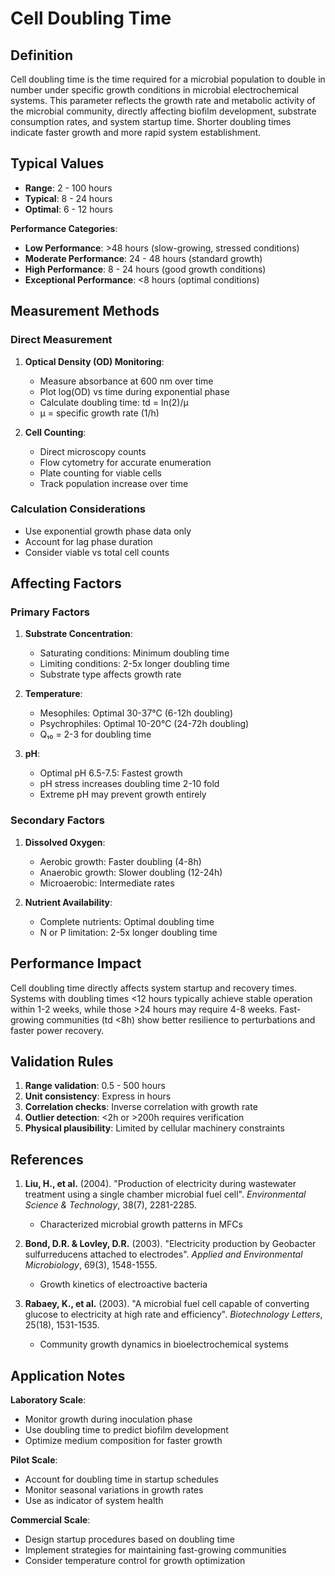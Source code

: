 <!--
Parameter ID: doubling_time
Category: biological
Generated: 2025-01-16T10:36:00.000Z
-->

# Cell Doubling Time

## Definition

Cell doubling time is the time required for a microbial population to double in
number under specific growth conditions in microbial electrochemical systems.
This parameter reflects the growth rate and metabolic activity of the microbial
community, directly affecting biofilm development, substrate consumption rates,
and system startup time. Shorter doubling times indicate faster growth and more
rapid system establishment.

## Typical Values

- **Range**: 2 - 100 hours
- **Typical**: 8 - 24 hours
- **Optimal**: 6 - 12 hours

**Performance Categories**:

- **Low Performance**: >48 hours (slow-growing, stressed conditions)
- **Moderate Performance**: 24 - 48 hours (standard growth)
- **High Performance**: 8 - 24 hours (good growth conditions)
- **Exceptional Performance**: <8 hours (optimal conditions)

## Measurement Methods

### Direct Measurement

1. **Optical Density (OD) Monitoring**:
   - Measure absorbance at 600 nm over time
   - Plot log(OD) vs time during exponential phase
   - Calculate doubling time: td = ln(2)/μ
   - μ = specific growth rate (1/h)

2. **Cell Counting**:
   - Direct microscopy counts
   - Flow cytometry for accurate enumeration
   - Plate counting for viable cells
   - Track population increase over time

### Calculation Considerations

- Use exponential growth phase data only
- Account for lag phase duration
- Consider viable vs total cell counts

## Affecting Factors

### Primary Factors

1. **Substrate Concentration**:
   - Saturating conditions: Minimum doubling time
   - Limiting conditions: 2-5x longer doubling time
   - Substrate type affects growth rate

2. **Temperature**:
   - Mesophiles: Optimal 30-37°C (6-12h doubling)
   - Psychrophiles: Optimal 10-20°C (24-72h doubling)
   - Q₁₀ = 2-3 for doubling time

3. **pH**:
   - Optimal pH 6.5-7.5: Fastest growth
   - pH stress increases doubling time 2-10 fold
   - Extreme pH may prevent growth entirely

### Secondary Factors

1. **Dissolved Oxygen**:
   - Aerobic growth: Faster doubling (4-8h)
   - Anaerobic growth: Slower doubling (12-24h)
   - Microaerobic: Intermediate rates

2. **Nutrient Availability**:
   - Complete nutrients: Optimal doubling time
   - N or P limitation: 2-5x longer doubling time

## Performance Impact

Cell doubling time directly affects system startup and recovery times. Systems
with doubling times <12 hours typically achieve stable operation within 1-2
weeks, while those >24 hours may require 4-8 weeks. Fast-growing communities (td
<8h) show better resilience to perturbations and faster power recovery.

## Validation Rules

1. **Range validation**: 0.5 - 500 hours
2. **Unit consistency**: Express in hours
3. **Correlation checks**: Inverse correlation with growth rate
4. **Outlier detection**: <2h or >200h requires verification
5. **Physical plausibility**: Limited by cellular machinery constraints

## References

1. **Liu, H., et al.** (2004). "Production of electricity during wastewater
   treatment using a single chamber microbial fuel cell". _Environmental Science
   & Technology_, 38(7), 2281-2285.
   - Characterized microbial growth patterns in MFCs

2. **Bond, D.R. & Lovley, D.R.** (2003). "Electricity production by Geobacter
   sulfurreducens attached to electrodes". _Applied and Environmental
   Microbiology_, 69(3), 1548-1555.
   - Growth kinetics of electroactive bacteria

3. **Rabaey, K., et al.** (2003). "A microbial fuel cell capable of converting
   glucose to electricity at high rate and efficiency". _Biotechnology Letters_,
   25(18), 1531-1535.
   - Community growth dynamics in bioelectrochemical systems

## Application Notes

**Laboratory Scale**:

- Monitor growth during inoculation phase
- Use doubling time to predict biofilm development
- Optimize medium composition for faster growth

**Pilot Scale**:

- Account for doubling time in startup schedules
- Monitor seasonal variations in growth rates
- Use as indicator of system health

**Commercial Scale**:

- Design startup procedures based on doubling time
- Implement strategies for maintaining fast-growing communities
- Consider temperature control for growth optimization
